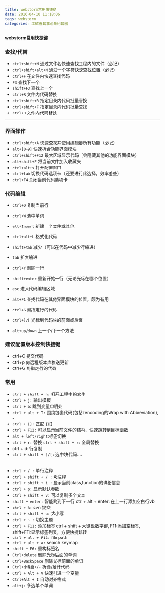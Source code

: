 ```yaml
---
title: webstorm常用快捷键
date: 2016-04-10 11:18:06
tags: webstorm
categories: 工欲善其事必先利其器
---
```


**webstorm常用快捷键**

### **查找/代替**

- `ctrl+shift+N`	通过文件名快速查找工程内的文件（必记）
- `ctrl+shift+alt+N`	通过一个字符快速查找位置（必记）
- `ctrl+F`	在文件内快速查找代码
- `F3`	查找下一个
- `shift+F3`	查找上一个
- `ctrl+R`	文件内代码替换
- `ctrl+shift+R`	指定目录内代码批量替换
- `ctrl+shift+F`	指定目录内代码批量查找
- `ctrl+R`	文件内代码替换
<!--more-->

----------


### **界面操作**

- `ctrl+shift+A`	快速查找并使用编辑器所有功能（必记）
- `alt+[0-9]`	快速拆合功能界面模块
- `ctrl+shift+F12`	最大区域显示代码（会隐藏其他的功能界面模块）
- `alt+shift+F`	将当前文件加入收藏夹
- `ctrl+alt+s`	打开配置窗口
- `ctrl+tab`	切换代码选项卡（还要进行此选择，效率差些）
- `ctrl+F4`	关闭当前代码选项卡

### **代码编辑**

- `ctrl+D`	复制当前行
- `ctrl+W`	选中单词
- `alt+Insert`	新建一个文件或其他
- `ctrl+alt+L`	格式化代码
- `shift+tab`	减少（可以在代码中减少行缩进）
- `tab` 扩大缩进
- `ctrl+Y`	删除一行
- `shift+enter`	重新开始一行（无论光标在哪个位置）

- `esc`	进入代码编辑区域
- `alt+F1`	查找代码在其他界面模块的位置，颇为有用
- `ctrl+G`	到指定行的代码
- `ctrl+]/[`	光标到代码块的前面或后面
- `alt+up/down`	上一个/下一个方法


### **建议配置版本控制快捷键**

- ctrl+C	提交代码
- ctrl+p	向远程版本库推送更新
- ctrl+G	到指定行的代码

### **常用**

- `ctrl + shift + n:` 打开工程中的文件
- `ctrl + j:` 输出模板
- `ctrl + b`: 跳到变量申明处
- `ctrl + alt + T:` 围绕包裹代码(包括zencoding的Wrap with Abbreviation), - 
- `ctrl + []:` 匹配 {}[]
- `ctrl + F12:` 可以显示当前文件的结构，快速跳转到目标函数
- `alt + left/right`:标签切换
- `ctrl + r:` 替换 `ctrl + shift + r:` 全局替换
-  ctrl + d: 行复制
-  `ctrl + shift + ]/[:` 选中块代码<table>....</table>
- `ctrl + / :` 单行注释
- `ctrl + shift + / :` 块注释
- `ctrl + shift + i :` 显示当前class,function的详细信息
- `ctrl + p:` 显示默认参数
- `ctrl + shift + v:` 可以复制多个文本
- `shift + enter:` 智能跳到下一行 ctrl + alt + enter: 在上一行添加空白行vb
- `ctrl + k:` svn 提交
- `ctrl + shift + u:` 大小写
- `ctrl + ~ :` 切换主题
- `ctrl + F11:` 添加标签 ctrl + shift + 大键盘数字键, F11:添加空标签, shift+F11:显示标签列表，方便快捷跳转
- `ctrl + alt + F12:` file path
- `ctrl + alt + a:` search keymap
- `shift + F6:` 重构标签名
- `Ctrl+delete` 删除光标后面的单词
- `Ctrl+BackSpace` 删除光标前面的单词
- `Ctrl+小键盘+/-` 折叠/展开代码
- `Ctrl + Alt + V` 快速引进一个变量
- `Ctrl+Alt + I` 自动对齐格式
-  `alt+j:` 多选单个单词